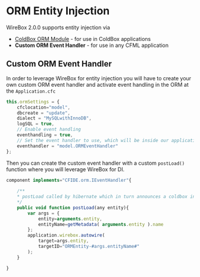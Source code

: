 # ORM Entity Injection
WireBox 2.0.0 supports entity injection via

* [ColdBox ORM Module](https://github.com/coldbox/cbox-cborm) - for use in ColdBox applications
* **Custom ORM Event Handler** - for use in any CFML application

## Custom ORM Event Handler

In order to leverage WireBox for entity injection you will have to create your own custom ORM event handler and activate event handling in the ORM at the `Application.cfc`

```js
this.ormSettings = {
	cfclocation="model",
	dbcreate = "update",
	dialect = "MySQLwithInnoDB",
	logSQL = true,
	// Enable event handling
	eventhandling = true,
	// Set the event handler to use, which will be inside our application or the default wirebox one
	eventhandler = "model.ORMEventHandler"
};
```

Then you can create the custom event handler with a custom `postLoad()` function where you will leverage WireBox for DI.

```js
component implements="CFIDE.orm.IEventHandler"{
    
    /**
	* postLoad called by hibernate which in turn announces a coldbox interception: ORMPostLoad
	*/
	public void function postLoad(any entity){
		var args = { 
		    entity=arguments.entity, 
		    entityName=getMetadata( arguments.entity ).name 
		};
		application.wirebox.autowire( 
		    target=args.entity, 
		    targetID="ORMEntity-#args.entityName#" 
		);
	}

}

